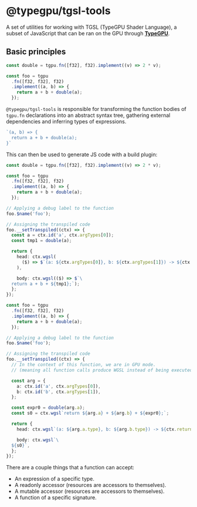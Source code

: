 # @typegpu/tgsl-tools

A set of utilities for working with TGSL (TypeGPU Shader Language), a subset of JavaScript that can be ran on the GPU through [**TypeGPU**](https://docs.swmansion.com/typegpu).

## Basic principles

```ts
const double = tgpu.fn([f32], f32).implement((v) => 2 * v);

const foo = tgpu
  .fn([f32, f32], f32)
  .implement((a, b) => {
    return a + b + double(a);
  });

```

`@typegpu/tgsl-tools` is responsible for transforming the function bodies of `tgpu.fn` declarations into an abstract syntax tree, gathering external dependencies and inferring types of expressions.

```ts
`(a, b) => {
  return a + b + double(a);
}`
```

This can then be used to generate JS code with a build plugin:

```ts
const double = tgpu.fn([f32], f32).implement((v) => 2 * v);

const foo = tgpu
  .fn([f32, f32], f32)
  .implement((a, b) => {
    return a + b + double(a);
  });

// Applying a debug label to the function
foo.$name('foo');

// Assigning the transpiled code
foo.__setTranspiled((ctx) => {
  const a = ctx.id('a', ctx.argTypes[0]);
  const tmp1 = double(a);

  return {
    head: ctx.wgsl(
      ($) => $`(a: ${ctx.argTypes[0]}, b: ${ctx.argTypes[1]}) -> ${ctx.returnType}`,
    ),

    body: ctx.wgsl(($) => $`\
  return a + b + ${tmp1};`);
  };
});
```

```ts
const foo = tgpu
  .fn([f32, f32], f32)
  .implement((a, b) => {
    return a + b + double(a);
  });

// Applying a debug label to the function
foo.$name('foo');

// Assigning the transpiled code
foo.__setTranspiled((ctx) => {
  // In the context of this function, we are in GPU mode.
  // (meaning all function calls produce WGSL instead of being executed in JS)

  const arg = {
    a: ctx.id('a', ctx.argTypes[0]),
    b: ctx.id('b', ctx.argTypes[1]),
  };

  const expr0 = double(arg.a);
  const s0 = ctx.wgsl`return ${arg.a} + ${arg.b} + ${expr0};`;

  return {
    head: ctx.wgsl`(a: ${arg.a.type}, b: ${arg.b.type}) -> ${ctx.returnType}`,

    body: ctx.wgsl`\
  ${s0}`,
  };
});
```

There are a couple things that a function can accept:
- An expression of a specific type.
- A readonly accessor (resources are accessors to themselves).
- A mutable accessor (resources are accessors to themselves).
- A function of a specific signature.